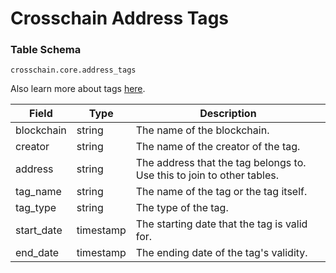 # Crosschain Address Tags

### Table Schema

`crosschain.core.address_tags`

Also learn more about tags [here](broken-reference).

| Field       | Type      | Description                                                            |
| ----------- | --------- | ---------------------------------------------------------------------- |
| blockchain  | string    | The name of the blockchain.                                            |
| creator     | string    | The name of the creator of the tag.                                    |
| address     | string    | The address that the tag belongs to. Use this to join to other tables. |
| tag\_name   | string    | The name of the tag or the tag itself.                                 |
| tag\_type   | string    | The type of the tag.                                                   |
| start\_date | timestamp | The starting date that the tag is valid for.                           |
| end\_date   | timestamp | The ending date of the tag's validity.                                 |
